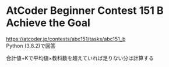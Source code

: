 # AtCoder Beginner Contest 151 B Achieve the Goal  
https://atcoder.jp/contests/abc151/tasks/abc151_b  
Python (3.8.2)で回答  

合計値+Kで平均値×教科数を超えていれば足りない分は計算する
